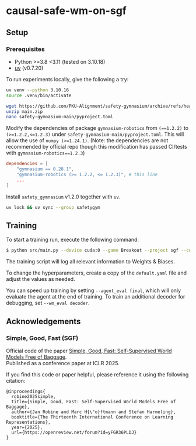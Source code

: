 # causal-safe-wm-on-sgf

## Setup

### Prerequisites
* Python >=3.8 <3.11 (tested on 3.10.18)
* [uv](https://github.com/astral-sh/uv) (v0.7.20)

To run experiments locally, give the following a try:

```bash
uv venv --python 3.10.16
source .venv/bin/activate

wget https://github.com/PKU-Alignment/safety-gymnasium/archive/refs/heads/main.zip
unzip main.zip
nano safety-gymnasium-main/pyproject.toml
```

Modify the dependencies of package `gymnasium-robotics` from `(==1.2.2)` to `(>=1.2.2,<=1.2.3)` under `safety-gymnasium-main/pyproject.toml`. This will allow the use of `numpy (>=1.24.1)`. (Note: the dependencies are not recommended by official repo though this modification has passed CI/tests with `gymnasium-robotics==1.2.3`)

```toml
dependencies = [
    "gymnasium == 0.28.1",
    "gymnasium-robotics (>= 1.2.2, <= 1.2.3)", # this line
    ...
]
```

Install `safety_gymnasium` v1.2.0 together with ```uv```.

```bash
uv lock && uv sync --group safetygym
```


## Training

To start a training run, execute the following command:

```bash
$ python src/main.py --device cuda:0 --game Breakout --project sgf --config configs/default.yaml --amp --compile --seed 1
```

The training script will log all relevant information to Weights & Biases.

To change the hyperparameters, create a copy of the `default.yaml` file and adjust the values as needed.

You can speed up training by setting `--agent_eval final`, which will only evaluate the agent at the end of training. To train an additional decoder for debugging, set `--wm_eval decoder`.

## Acknowledgements

### Simple, Good, Fast (SGF)

Official code of the paper [Simple, Good, Fast: Self-Supervised World Models Free of Baggage](https://openreview.net/forum?id=yFGR36PLDJ).  
Published as a conference paper at ICLR 2025.

If you find this code or paper helpful, please reference it using the following citation:

```
@inproceedings{
  robine2025simple,
  title={Simple, Good, Fast: Self-Supervised World Models Free of Baggage},
  author={Jan Robine and Marc H{\"o}ftmann and Stefan Harmeling},
  booktitle={The Thirteenth International Conference on Learning Representations},
  year={2025},
  url={https://openreview.net/forum?id=yFGR36PLDJ}
}
```

